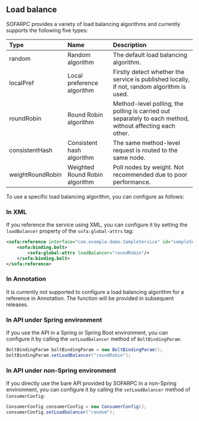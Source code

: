 ## Load balance

SOFARPC provides a variety of load balancing algorithms and currently supports the following five types:

| Type | Name | Description |
|:-----------------|:--------------------|:-----------------------------------------------|
| random | Random algorithm | The default load balancing algorithm. |
localPref | Local preference algorithm | Firstly detect whether the service is published locally, if not, random algorithm is used. |
| roundRobin | Round Robin algorithm | Method-level polling, the polling is carried out separately to each method, without affecting each other. |
| consistentHash | Consistent hash algorithm | The same method-level request is routed to the same node. |
| weightRoundRobin | Weighted Round Robin algorithm | Poll nodes by weight. Not recommended due to poor performance. |

To use a specific load balancing algorithm, you can configure as follows:

### In XML

If you reference the service using XML, you can configure it by setting the `loadBalancer` property of the `sofa:global-attrs` tag:

```xml
<sofa:reference interface="com.example.demo.SampleService" id="sampleService">
    <sofa:binding.bolt>
        <sofa:global-attrs loadBalancer="roundRobin"/>
    </sofa:binding.bolt>
</sofa:reference>
```

### In Annotation

It is currently not supported to configure a load balancing algorithm for a reference in Annotation. The function will be provided in subsequent releases.

### In API under Spring environment

If you use the API in a Spring or Spring Boot environment, you can configure it by calling the `setLoadBalancer` method of `BoltBindingParam`:

```java
BoltBindingParam boltBindingParam = new BoltBindingParam();
boltBindingParam.setLoadBalancer("roundRobin");
```

### In API under non-Spring environment

If you directly use the bare API provided by SOFARPC in a non-Spring environment, you can configure it by calling the `setLoadBalancer` method of `ConsumerConfig`:

```java
ConsumerConfig consumerConfig = new ConsumerConfig();
consumerConfig.setLoadbalancer("random");
```